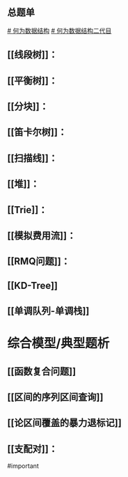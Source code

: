 ## 总题单
[# 何为数据结构](https://www.luogu.com.cn/training/466929)
[# 何为数据结构二代目](https://www.luogu.com.cn/training/590967)
## [[线段树]]：

## [[平衡树]]：

## [[分块]]：

## [[笛卡尔树]]：

## [[扫描线]]：

## [[堆]]：

## [[Trie]]：

## [[模拟费用流]]：

## [[RMQ问题]]：

## [[KD-Tree]]

## [[单调队列-单调栈]]

# 综合模型/典型题析

## [[函数复合问题]]

## [[区间的序列区间查询]]

## [[论区间覆盖的暴力退标记]]
## [[支配对]]：

#important

